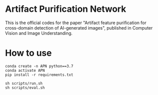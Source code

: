 # Artifact Purification Network
This is the official codes for the paper "Artifact feature purification for cross-domain detection of AI-generated images", published in Computer Vision and Image Understanding.

# How to use
```
conda create -n APN python==3.7
conda activate APN
pip install -r requirements.txt

sh scripts/run.sh
sh scripts/eval.sh
```

